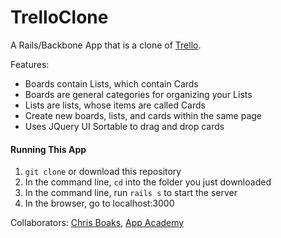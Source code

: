 TrelloClone
===========

A Rails/Backbone App that is a clone of [Trello](http://trello.com).

Features:

* Boards contain Lists, which contain Cards
* Boards are general categories for organizing your Lists
* Lists are lists, whose items are called Cards
* Create new boards, lists, and cards within the same page
* Uses JQuery UI Sortable to drag and drop cards

#### Running This App

1. `git clone` or download this repository
2. In the command line, `cd` into the folder you just downloaded
3. In the command line, run `rails s` to start the server
4. In the browser, go to localhost:3000

Collaborators: [Chris Boaks](https://github.com/chrisboaks), [App Academy](http://github.com/appacademy)
